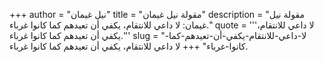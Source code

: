 +++
author = "نيل غيمان"
title = "مقولة نيل غيمان"
description = "مقولة نيل غيمان: لا داعي للانتقام، يكفي أن تعيدهم كما كانوا غرباء."
quote = '''لا داعي للانتقام، يكفي أن تعيدهم كما كانوا غرباء.'''
slug = "لا-داعي-للانتقام-يكفي-أن-تعيدهم-كما-كانوا-غرباء"
+++
لا داعي للانتقام، يكفي أن تعيدهم كما كانوا غرباء.
